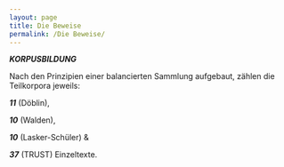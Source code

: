 ```yaml
---
layout: page
title: Die Beweise
permalink: /Die Beweise/
---
```


***KORPUSBILDUNG***

Nach den Prinzipien einer balancierten Sammlung  aufgebaut,
zählen die Teilkorpora  jeweils:

***11*** (Döblin),

***10*** (Walden),

***10*** (Lasker-Schüler) &

***37*** (TRUST) Einzeltexte.



[jekyll-organization]: https://github.com/jekyll

